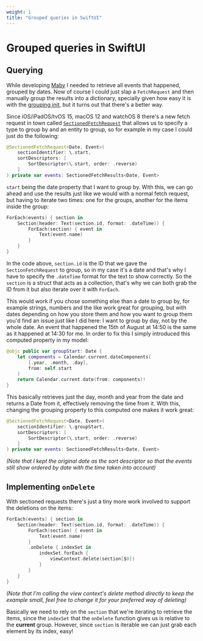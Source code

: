 ```yaml
---
weight: 1
title: "Grouped queries in SwiftUI"
---
```


# Grouped queries in SwiftUI

## Querying

While developing [Maby](https://github.com/sleepyfran/maby/) I needed to retrieve all events that happened, grouped by dates. Now of course I could just slap a `FetchRequest` and then manually group the results into a dictionary, specially given how easy it is with the [grouping init](<https://developer.apple.com/documentation/swift/dictionary/init(grouping:by:)>), but it turns out that there's a better way.

Since iOS/iPadOS/tvOS 15, macOS 12 and watchOS 8 there's a new fetch request in town called [`SectionedFetchRequest`](https://developer.apple.com/documentation/swiftui/sectionedfetchrequest/) that allows us to specify a type to group by and an entity to group, so for example in my case I could just do the following:

```swift
@SectionedFetchRequest<Date, Event>(
	sectionIdentifier: \.start,
	sortDescriptors: [
		SortDescriptor(\.start, order: .reverse)
	]
) private var events: SectionedFetchResults<Date, Event>
```

`start` being the date property that I want to group by. With this, we can go ahead and use the results just like we would with a normal fetch request, but having to iterate two times: one for the groups, another for the items inside the group:

```swift
ForEach(events) { section in
	Section(header: Text(section.id, format: .dateTime)) {
		ForEach(section) { event in
			Text(event.name)
		}
	}
}
```

In the code above, `section.id` is the ID that we gave the `SectionFetchRequest` to group, so in my case it's a date and that's why I have to specify the `.dateTime` format for the text to show correctly. So the `section` is a struct that acts as a collection, that's why we can both grab the ID from it but also iterate over it with `ForEach`.

This would work if you chose something else than a date to group by, for example strings, numbers and the like work great for grouping, but with dates depending on how you store them and how you want to group them you'd find an issue just like I did here: I want to group by day, not by the whole date. An event that happened the 15th of August at 14:50 is the same as it happened at 14:30 for me. In order to fix this I simply introduced this computed property in my model:

```swift
@objc public var groupStart: Date {
	let components = Calendar.current.dateComponents(
		[.year, .month, .day],
		from: self.start
	)
	return Calendar.current.date(from: components)!
}
```

This basically retrieves just the day, month and year from the date and returns a Date from it, effectively removing the time from it. With this, changing the grouping property to this computed one makes it work great:

```swift
@SectionedFetchRequest<Date, Event>(
	sectionIdentifier: \.groupStart,
	sortDescriptors: [
		SortDescriptor(\.start, order: .reverse)
	]
) private var events: SectionedFetchResults<Date, Event>
```
_(Note that I kept the original date as the sort descriptor so that the events still show ordered by date with the time taken into account)_

## Implementing `onDelete`

With sectioned requests there's just a tiny more work involved to support the deletions on the items:

```swift
ForEach(events) { section in
	Section(header: Text(section.id, format: .dateTime)) {
		ForEach(section) { event in
			Text(event.name)
		}
		.onDelete { indexSet in
			indexSet.forEach {
				viewContext.delete(section[$0])
			}
		}
	}
}
```
_(Note that I'm calling the view context's delete method directly to keep the example small, feel free to change it for your preferred way of deleting)_

Basically we need to rely on the `section` that we're iterating to retrieve the items, since the `indexSet` that the `onDelete` function gives us is relative to the **current** group. However, since `section` is iterable we can just grab each element by its index, easy!
